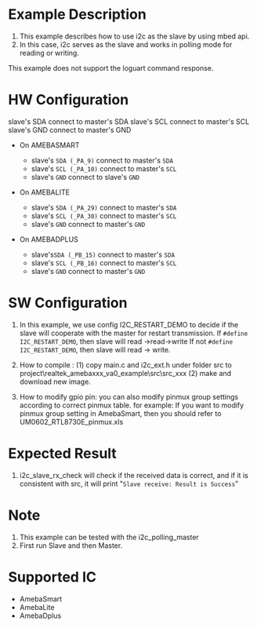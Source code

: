 # Example Description

1. This example describes how to use i2c as the slave by using mbed api.
2. In this case, i2c serves as the slave and works in polling mode for reading or writing.

This example does not support the loguart command response.

# HW Configuration

slave's SDA connect to master's SDA 
slave's SCL connect to master's SCL 
slave's GND connect to master's GND 

* On AMEBASMART
    - slave's `SDA (_PA_9)` connect to master's `SDA`
    - slave's  `SCL (_PA_10)` connect to master's `SCL` 
    - slave's  `GND` connect to slave's `GND` 

* On AMEBALITE
  - slave's `SDA (_PA_29)` connect to master's `SDA`
  - slave's `SCL (_PA_30)` connect to master's `SCL` 
  - slave's `GND` connect to master's `GND` 

* On AMEBADPLUS
  - slave's`SDA (_PB_15)` connect to master's `SDA`
  - slave's `SCL (_PB_16)` connect to master's `SCL` 
  - slave's `GND` connect to master's `GND` 

# SW Configuration

1. In this example, we use config I2C_RESTART_DEMO to decide if the slave will cooperate with the master for restart transmission.
   		If `#define I2C_RESTART_DEMO`, then slave will read ->read->write 
   		If not `#define I2C_RESTART_DEMO`, then slave will read -> write.

2. How to compile :
   		(1) copy main.c and i2c_ext.h under folder src to project\realtek_amebaxxx_va0_example\src\src_xxx
   		(2) make and download new image.

3. How to modify gpio pin:
   you can also modify pinmux group settings according to correct pinmux table.
   for example: 
   	If you want to modify pinmux group setting in AmebaSmart, then you should refer to UM0602_RTL8730E_pinmux.xls

# Expected Result

1. i2c_slave_rx_check will check if the received data is correct, and if it is consistent with src, it will print
   	"`Slave receive: Result is Success`"

# Note

1. This example can be tested with the i2c_polling_master
2. First run Slave and then Master.

# Supported IC

* AmebaSmart
* AmebaLite
* AmebaDplus